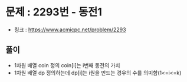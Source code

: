 # 문제 : 2293번 - 동전1
* 링크 : https://www.acmicpc.net/problem/2293

## 풀이
* 1차원 배열 coin 정의 coin[i]는 i번째 동전의 가치
* 1차원 배열 dp 정의하는데 dp[i]는 i원을 만드는 경우의 수를 의미함(1<=i<=k)
